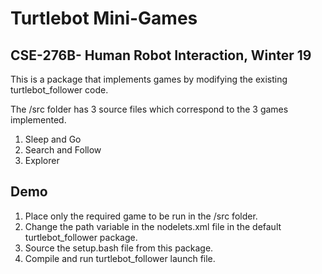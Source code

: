 # Turtlebot Mini-Games
## CSE-276B- Human Robot Interaction, Winter 19

This is a package that implements games by modifying the existing turtlebot_follower code.

The /src folder has 3 source files which correspond to the 3 games implemented.
1. Sleep and Go
2. Search and Follow
3. Explorer

## Demo

1. Place only the required game to be run in the /src folder.
2. Change the path variable in the nodelets.xml file in the default turtlebot_follower package.
3. Source the setup.bash file from this package.
4. Compile and run turtlebot_follower launch file.

